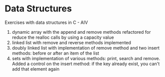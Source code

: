 # Data Structures 
Exercises with data structures in C - AIV

1) dynamic array with the append and remove methods refactored for reduce the realloc calls by using a capacity value
2) linked list with remove and reverse methods implemented 
3) doubly linked list with implementation of remove method and two insert methods: before or after an item of the list
4) sets with implementation of various methods: print, search and remove. Added a control on the insert method: if the key already exist, you can't add that element again 
